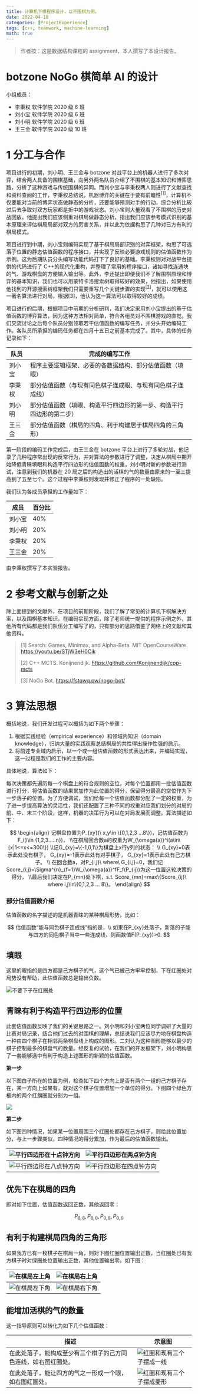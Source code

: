 ```yaml
---
title: 计算机下棋程序设计，以不围棋为例。
date: 2022-04-18
categories: [ProjectExperience]
tags: [c++, teamwork, machine-learning]
math: true
---
```


> 作者按：这是数据结构课程的 assignment，本人撰写了本设计报告。

# botzone NoGo 棋简单 AI 的设计

小组成员：

- 李秉权 软件学院 2020 级 6 班
- 刘小宝 软件学院 2020 级 6 班
- 刘小明 软件学院 2020 级 6 班
- 王三金 软件学院 2020 级 10 班

# 1 分工与合作

项目进行的初期，刘小明、王三金与 botzone 对战平台上的机器人进行了多次对弈，结合两人具备的围棋基础，向另外两名队员介绍了不围棋的基本知识和博弈思路，分析了这种游戏与传统围棋的异同。而刘小宝与李秉权两人则进行了文献查找和资料查阅的工作，李秉权总结说，机器博弈的关键在于要有前瞻性<sup>[1]</sup>，计算机不仅要能对当前的博弈状态做静态的分析，还要能够预测对手的行动，综合分析比较过后去争取对双方玩家都是折中的游戏状态。刘小宝则大量观看了不围棋的历史对战回放，他提出我们应该侧重对棋局做静态分析，指出我们应该参考模式识别的基本原理来评估棋局局部对双方的厉害关系，并以此为依据构思了几种对已方有利的棋局模式。

项目进行到中期，刘小宝则编码实现了基于棋局局部识别的对弈框架，构思了可选落子位置的静态估值函数的程序接口，并实现了反映必要游戏规则的估值函数作为示例。这为后期队员分头编写功能代码打下了良好的基础。李秉权则对对战平台提供的代码进行了 C++的现代化重构，并整理了常用的程序接口，诸如寻找连通块的气、游戏棋盘的方便输入输出等。此外，李还提出即便我们不了解围棋原理和博弈的基本知识，我们也可以用蒙特卡洛搜索树取得较好的效果，他指出，如果使用他找到的开源搜索树框架我们只需要重写几个关键步骤的实现<sup>[2]</sup>，就可以使用这一著名算法进行对局，根据[3]，他认为这一算法可以取得较好的成绩。

项目进行的后期，根据项目中前期的分析研判，我们决定采用刘小宝提出的基于估值函数的博弈算法，因为这种方法相对简单，符合各组员对不围棋游戏的直觉。我们交流讨论之后每个队员分别领取若干估值函数的编写任务，并分头开始编码工作。各队员所承担的编码任务都在四月十五日之前基本完成了。其中，具体的任务记录如下：

| 队员   | 完成的编写工作                                                       |
| ------ | -------------------------------------------------------------------- |
| 刘小宝 | 程序主要逻辑框架、必要的各数据结构、部分估值函数（填眼）             |
| 李秉权 | 部分估值函数（与现有同色棋子连成眼、与现有同色棋子连成线）           |
| 刘小明 | 部分估值函数（填眼、构造平行四边形的第一步、构造平行四边形的第二步） |
| 王三金 | 部分估值函数（棋局的四角、利于构建居于棋局四角的三角形）             |

第一阶段的编码工作完成后，由王三金在 botzone 平台上进行了多轮对战，他记录了几种程序常出现的反常行为，并对算法的参数进行了调整，决定从棋局中期开始降低青睐填眼和构造平行四边形的估值函数的权重，刘小明对新的参数进行测试，注意到我们的机器在 20 局之后的构造出的活棋的气的数量由原来的一至三提高到了五至七个。这个过程中李秉权则发现并修正了程序的一处缺陷。

我们认为各成员承担的工作量如下：

| 成员   | 百分比 |
| ------ | ------ |
| 刘小宝 | 40%    |
| 刘小明 | 20%    |
| 李秉权 | 20%    |
| 王三金 | 20%    |

由李秉权撰写了本实验报告。

# 2 参考文献与创新之处

除上面提到的文献外，在项目的前期阶段，我们了解了常见的计算机下棋解决方案，以及围棋基本知识。在编码实现方面，除了老师统一提供的程序示例之外，其他所有代码都是我们队伍分工编写了的，只有部分的思路借鉴了网络上的文献和其他资料。

> [1] Search: Games, Minimax, and Alpha-Beta. MIT OpenCourseWare. https://youtu.be/STjW3eH0Cik
>
> [2] C++ MCTS. Konijnendijk. https://github.com/Konijnendijk/cpp-mcts
>
> [3] NoGo Bot. https://fstqwq.pw/nogo-bot/

# 3 算法思想

概括地说，我们开发过程可以概括为如下两个步骤：

1. 根据实践经验（empirical experience）和领域内知识（domain knowledge），归纳大量的实践观察总结棋局的共性得出操作性强的启示。
2. 将前述专业域内启示，以一个或一组估值函数的形式表达出来，并编码实现，这一过程是我们的工作的主要内容。

具体地说，算法如下：

每次决策都先遍历每一个棋盘上的符合规则的空位，对每个位置都用一批估值函数进行打分，将估值函数的结果累加作为此位置的得分，保留得分最高的空位作为下一步落子的位置。为了方便调试，我们给每一个估值函数都分配了一定的权重，为了进一步提高算法的灵活性，我们还配置了三种不同的权重对应我们划分的对局的前、中、末三个阶段，这样，机器的决策行为可以在对局发展而调整。算法描述如下：

$$
\begin{align}
记棋盘位置为P_{xy}(\ x,y\in \{0,1,2,3 ...8\})，记估值函数为F_i(i\in {1,2,3.....n})，
\\在棋局回合数a的权重为W_{\omega(a)}^i(a\in\{x|1<=x<=300\})
\\记G_{xy}=\{-1,0,1\}为棋盘上x行y列的状态： \\
G_{xy}=0表示此处没有棋子，
G_{xy}=-1表示此处有对手棋子，
G_{xy}=1表示此处有己方棋子。 \\
在回合数a，对P_{i,j}\ where\ G_{i,j}=0，我们记Score_{i,j}=\Sigma^{n}_{f=1}W_{\omega(a)}^fF_f(P_{ij})为这一位置这轮决策的得分，
\\最后我们决定在P_{mn}处下棋，s.t. Score_{mn}=max\{Score_{ij}\ where i,j\in\{0,1,2,3 ... 8\}。
\end{align}
$$

### 部分估值函数介绍

估值函数的名字描述的是机器青睐的某种棋局形势，比如：

$$
估值函数“能与同色棋子连成线”指的是，\\
如果在P_{xy}处落子，新落的子能与四方的同色棋子当中一些连成线，则函数值F(P_{xy})>0.
$$

## 填眼

这里的眼指的是四方都是己方棋子的气，这个气已被己方牢牢控制，下在红圈处对局势没有帮助，此估值函数总是输出负数。

![不要下子在红圈处](/assets/blog-images/nogo-bot.assets/1.png)

## 青睐有利于构造平行四边形的位置

此套估值函数反映了我们的关键思路之一。刘小明和刘小宝两位同学调研了大量的比赛对局记录，结合他们过去的对围棋的理解，总结说我们应该尽力地在棋盘构造一种由四个棋子在相邻两条棋盘线上构成的图形。二刘认为这种图形能够以最少的棋子控制最多的棋盘气的数量。经反复的试验，在我们的开发框架下，刘小明构思了一套能够选中有利于构造上述图形的新颖的估值函数。

**第一步**

以下图白子所在的位置为例，检查如下四个方向上是否有两个一组的己方棋子存在，某一方向上如果有，就对这个棋子位置增加一个单位的得分。下图四个绿色方框内的两个红旗圈就分别为一组。

![](/assets/blog-images/nogo-bot.assets/4a-16504518127432.png)

**第二步**

如下图四种情况，如果某一位置周围三个红圈处都存在己方棋子，则给此位置加分，与上一步骤类似，四种情况的得分累加，作为最后的估值函数输出。

| ![平行四边形在十点钟方向](/assets/blog-images/nogo-bot.assets/4b3.png) | ![平行四边形在两点钟方向](/assets/blog-images/nogo-bot.assets/4b-16504517687931.png) |
| :--------------------------------------------------------------------: | :----------------------------------------------------------------------------------: |
| ![平行四边形在八点钟方向](/assets/blog-images/nogo-bot.assets/4b2.png) |        ![平行四边形在四点钟方向](/assets/blog-images/nogo-bot.assets/4b1.png)        |

## 优先下在棋局的四角

即对如下位置，估值函数返回正数，其他返回零：

$$
P_{8,8},P_{8,0},P_{0,8},P_{0,0}
$$

## 有利于构建棋局四角的三角形

如果我方已有一枚棋子在棋局一角，则对下图红圈位置输出正数，当红圈处已有我方棋子时对绿圈处位置输出正数，其他位置输出零。如下图：

| ![在棋局左上角](/assets/blog-images/nogo-bot.assets/3tl-16504268009921.png) | ![在棋局右上角](/assets/blog-images/nogo-bot.assets/3tr-16504268119712.png) |
| :-------------------------------------------------------------------------: | :-------------------------------------------------------------------------: |
|  ![在棋局左下角](/assets/blog-images/nogo-bot.assets/3-16504268568783.png)  | ![在棋局右下角](/assets/blog-images/nogo-bot.assets/3br-16504268667064.png) |

## 能增加活棋的气的数量

这一指导原则可以转化为如下几个估值函数：

| 描述                                                           | 示意图                                                                 |
| -------------------------------------------------------------- | ---------------------------------------------------------------------- |
| 在此处落子，能构成至少有三个棋子的己方同色连线，如右图红圈处。 | ![红圈和现有三个子摆成一线](/assets/blog-images/nogo-bot.assets/5.png) |
| 在此处落子，能让四方的气之一形成一个眼，如右图红圈处。         | ![红圈和现有三个子摆成菱形](/assets/blog-images/nogo-bot.assets/6.png) |
